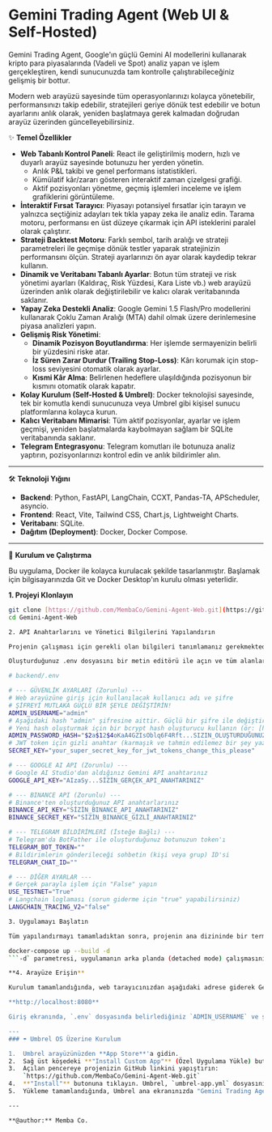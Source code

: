 # Gemini Trading Agent (Web UI & Self-Hosted)

Gemini Trading Agent, Google'ın güçlü Gemini AI modellerini kullanarak kripto para piyasalarında (Vadeli ve Spot) analiz yapan ve işlem gerçekleştiren, kendi sunucunuzda tam kontrolle çalıştırabileceğiniz gelişmiş bir bottur.

Modern web arayüzü sayesinde tüm operasyonlarınızı kolayca yönetebilir, performansınızı takip edebilir, stratejileri geriye dönük test edebilir ve botun ayarlarını anlık olarak, yeniden başlatmaya gerek kalmadan doğrudan arayüz üzerinden güncelleyebilirsiniz.

✨ **Temel Özellikler**

* **Web Tabanlı Kontrol Paneli**: React ile geliştirilmiş modern, hızlı ve duyarlı arayüz sayesinde botunuzu her yerden yönetin.
    * Anlık P&L takibi ve genel performans istatistikleri.
    * Kümülatif kâr/zararı gösteren interaktif zaman çizelgesi grafiği.
    * Aktif pozisyonları yönetme, geçmiş işlemleri inceleme ve işlem grafiklerini görüntüleme.
* **İnteraktif Fırsat Tarayıcı**: Piyasayı potansiyel fırsatlar için tarayın ve yalnızca seçtiğiniz adayları tek tıkla yapay zeka ile analiz edin. Tarama motoru, performansı en üst düzeye çıkarmak için API isteklerini paralel olarak çalıştırır.
* **Strateji Backtest Motoru**: Farklı sembol, tarih aralığı ve strateji parametreleri ile geçmişe dönük testler yaparak stratejinizin performansını ölçün. Strateji ayarlarınızı ön ayar olarak kaydedip tekrar kullanın.
* **Dinamik ve Veritabanı Tabanlı Ayarlar**: Botun tüm strateji ve risk yönetimi ayarları (Kaldıraç, Risk Yüzdesi, Kara Liste vb.) web arayüzü üzerinden anlık olarak değiştirilebilir ve kalıcı olarak veritabanında saklanır.
* **Yapay Zeka Destekli Analiz**: Google Gemini 1.5 Flash/Pro modellerini kullanarak Çoklu Zaman Aralığı (MTA) dahil olmak üzere derinlemesine piyasa analizleri yapın.
* **Gelişmiş Risk Yönetimi**:
    * **Dinamik Pozisyon Boyutlandırma**: Her işlemde sermayenizin belirli bir yüzdesini riske atar.
    * **İz Süren Zarar Durdur (Trailing Stop-Loss)**: Kârı korumak için stop-loss seviyesini otomatik olarak ayarlar.
    * **Kısmi Kâr Alma**: Belirlenen hedeflere ulaşıldığında pozisyonun bir kısmını otomatik olarak kapatır.
* **Kolay Kurulum (Self-Hosted & Umbrel)**: Docker teknolojisi sayesinde, tek bir komutla kendi sunucunuza veya Umbrel gibi kişisel sunucu platformlarına kolayca kurun.
* **Kalıcı Veritabanı Mimarisi**: Tüm aktif pozisyonlar, ayarlar ve işlem geçmişi, yeniden başlatmalarda kaybolmayan sağlam bir SQLite veritabanında saklanır.
* **Telegram Entegrasyonu**: Telegram komutları ile botunuza analiz yaptırın, pozisyonlarınızı kontrol edin ve anlık bildirimler alın.

---

🛠️ **Teknoloji Yığını**

* **Backend**: Python, FastAPI, LangChain, CCXT, Pandas-TA, APScheduler, asyncio.
* **Frontend**: React, Vite, Tailwind CSS, Chart.js, Lightweight Charts.
* **Veritabanı**: SQLite.
* **Dağıtım (Deployment)**: Docker, Docker Compose.

---

🚀 **Kurulum ve Çalıştırma**

Bu uygulama, Docker ile kolayca kurulacak şekilde tasarlanmıştır. Başlamak için bilgisayarınızda Git ve Docker Desktop'ın kurulu olması yeterlidir.

**1. Projeyi Klonlayın**
```bash
git clone [https://github.com/MembaCo/Gemini-Agent-Web.git](https://github.com/MembaCo/Gemini-Agent-Web.git)
cd Gemini-Agent-Web

2. API Anahtarlarını ve Yönetici Bilgilerini Yapılandırın

Projenin çalışması için gerekli olan bilgileri tanımlamanız gerekmektedir. backend klasörünün içindeki .env.example dosyasını kopyalayarak aynı klasör içinde .env adında yeni bir dosya oluşturun.

Oluşturduğunuz .env dosyasını bir metin editörü ile açın ve tüm alanları kendi bilgilerinizle doldurun.

# backend/.env

# --- GÜVENLİK AYARLARI (Zorunlu) ---
# Web arayüzüne giriş için kullanılacak kullanıcı adı ve şifre
# ŞİFREYİ MUTLAKA GÜÇLÜ BİR ŞEYLE DEĞİŞTİRİN!
ADMIN_USERNAME="admin"
# Aşağıdaki hash "admin" şifresine aittir. Güçlü bir şifre ile değiştirin.
# Yeni hash oluşturmak için bir bcrypt hash oluşturucu kullanın (ör: [https://bcrypt-generator.com/](https://bcrypt-generator.com/))
ADMIN_PASSWORD_HASH="$2a$12$4oKaA4GZIsOblq6F4Rft...SIZIN_OLUŞTURDUĞUNUZ_HASH"
# JWT token için gizli anahtar (karmaşık ve tahmin edilemez bir şey yazın)
SECRET_KEY="your_super_secret_key_for_jwt_tokens_change_this_please"

# --- GOOGLE AI API (Zorunlu) ---
# Google AI Studio'dan aldığınız Gemini API anahtarınız
GOOGLE_API_KEY="AIzaSy...SİZİN_GERÇEK_API_ANAHTARINIZ"

# --- BINANCE API (Zorunlu) ---
# Binance'ten oluşturduğunuz API anahtarlarınız
BINANCE_API_KEY="SİZİN_BINANCE_API_ANAHTARINIZ"
BINANCE_SECRET_KEY="SİZİN_BINANCE_GİZLİ_ANAHTARINIZ"

# --- TELEGRAM BİLDİRİMLERİ (İsteğe Bağlı) ---
# Telegram'da BotFather ile oluşturduğunuz botunuzun token'ı
TELEGRAM_BOT_TOKEN=""
# Bildirimlerin gönderileceği sohbetin (kişi veya grup) ID'si
TELEGRAM_CHAT_ID=""

# --- DİĞER AYARLAR ---
# Gerçek parayla işlem için "False" yapın
USE_TESTNET="True"
# Langchain loglaması (sorun giderme için "true" yapabilirsiniz)
LANGCHAIN_TRACING_V2="false"

3. Uygulamayı Başlatın

Tüm yapılandırmayı tamamladıktan sonra, projenin ana dizininde bir terminal açın ve tek bir komutla tüm sistemi başlatın:

docker-compose up --build -d
```-d` parametresi, uygulamanın arka planda (detached mode) çalışmasını sağlar.

**4. Arayüze Erişin**

Kurulum tamamlandığında, web tarayıcınızdan aşağıdaki adrese giderek Gemini Trading Agent'ınızın kontrol paneline ulaşabilirsiniz:

**http://localhost:8080**

Giriş ekranında, `.env` dosyasında belirlediğiniz `ADMIN_USERNAME` ve şifrenizi kullanın.

---
### ☂️ Umbrel OS Üzerine Kurulum

1.  Umbrel arayüzünüzden **App Store**'a gidin.
2.  Sağ üst köşedeki **"Install Custom App"** (Özel Uygulama Yükle) butonuna tıklayın.
3.  Açılan pencereye projenizin GitHub linkini yapıştırın:
    `https://github.com/MembaCo/Gemini-Agent-Web.git`
4.  **"Install"** butonuna tıklayın. Umbrel, `umbrel-app.yml` dosyasını okuyacak, size kurulum sırasında API anahtarlarınızı ve yönetici bilgilerinizi soracak, Docker imajını oluşturacak ve uygulamayı sizin için başlatacaktır.
5.  Yükleme tamamlandığında, Umbrel ana ekranınızda "Gemini Trading Agent" ikonunu göreceksiniz. Tıkladığınızda, doğrudan web arayüzüne yönlendirileceksiniz.

---

**@author:** Memba Co.
